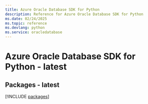 ```yaml
---
title: Azure Oracle Database SDK for Python
description: Reference for Azure Oracle Database SDK for Python
ms.date: 02/24/2025
ms.topic: reference
ms.devlang: python
ms.service: oracledatabase
---
```

# Azure Oracle Database SDK for Python - latest
## Packages - latest
[!INCLUDE [packages](oracle-database-index.md)]